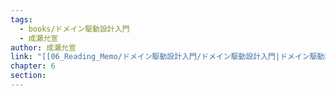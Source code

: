 ```yaml
---
tags:
  - books/ドメイン駆動設計入門
  - 成瀬允宣
author: 成瀬允宣
link: "[[06_Reading_Memo/ドメイン駆動設計入門/ドメイン駆動設計入門|ドメイン駆動設計入門]]"
chapter: 6
section: 
---
```


